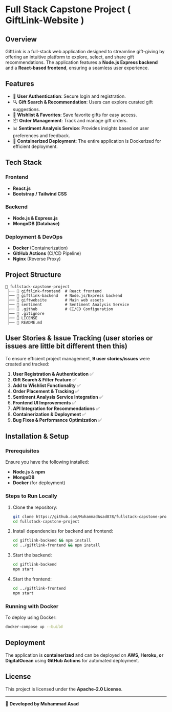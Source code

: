 # Full Stack Capstone Project ( GiftLink-Website )

## Overview
GiftLink is a full-stack web application designed to streamline gift-giving by offering an intuitive platform to explore, select, and share gift recommendations. The application features a **Node.js Express backend** and a **React-based frontend**, ensuring a seamless user experience.

## Features
- 🎁 **User Authentication**: Secure login and registration.
- 🔍 **Gift Search & Recommendation**: Users can explore curated gift suggestions.
- 🛒 **Wishlist & Favorites**: Save favorite gifts for easy access.
- 📦 **Order Management**: Track and manage gift orders.
- 📊 **Sentiment Analysis Service**: Provides insights based on user preferences and feedback.
- 🚀 **Containerized Deployment**: The entire application is Dockerized for efficient deployment.

## Tech Stack
### Frontend
- **React.js**
- **Bootstrap / Tailwind CSS**

### Backend
- **Node.js & Express.js**
- **MongoDB (Database)**

### Deployment & DevOps
- **Docker** (Containerization)
- **GitHub Actions** (CI/CD Pipeline)
- **Nginx** (Reverse Proxy)

## Project Structure
```
📂 fullstack-capstone-project
 ├── 📂 giftlink-frontend  # React frontend
 ├── 📂 giftlink-backend   # Node.js/Express backend
 ├── 📂 giftwebsite        # Main web assets
 ├── 📂 sentiment          # Sentiment Analysis Service
 ├── 📂 .github            # CI/CD Configuration
 ├── 📄 .gitignore
 ├── 📄 LICENSE
 ├── 📄 README.md
```
 
## User Stories & Issue Tracking (user stories or issues are little bit different then this)
To ensure efficient project management, **9 user stories/issues** were created and tracked:
1. **User Registration & Authentication** ✅
2. **Gift Search & Filter Feature** ✅
3. **Add to Wishlist Functionality** ✅
4. **Order Placement & Tracking** ✅
5. **Sentiment Analysis Service Integration** ✅
6. **Frontend UI Improvements** ✅
7. **API Integration for Recommendations** ✅
8. **Containerization & Deployment** ✅
9. **Bug Fixes & Performance Optimization** ✅

## Installation & Setup
### Prerequisites
Ensure you have the following installed:
- **Node.js** & **npm**
- **MongoDB**
- **Docker** (for deployment)

### Steps to Run Locally
1. Clone the repository:
   ```sh
   git clone https://github.com/MuhammadAsad878/fullstack-capstone-project.git
   cd fullstack-capstone-project
   ```
2. Install dependencies for backend and frontend:
   ```sh
   cd giftlink-backend && npm install
   cd ../giftlink-frontend && npm install
   ```
3. Start the backend:
   ```sh
   cd giftlink-backend
   npm start
   ```
4. Start the frontend:
   ```sh
   cd ../giftlink-frontend
   npm start
   ```

### Running with Docker
To deploy using Docker:
```sh
docker-compose up --build
```

## Deployment
The application is **containerized** and can be deployed on **AWS, Heroku, or DigitalOcean** using **GitHub Actions** for automated deployment.

## License
This project is licensed under the **Apache-2.0 License**.

---
🚀 **Developed by Muhammad Asad**

